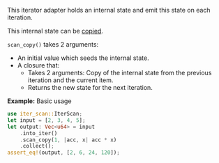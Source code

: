 This iterator adapter holds an internal state and emit this state on each iteration.

This internal state can be [copied](Copy).

`scan_copy()` takes 2 arguments:
* An initial value which seeds the internal state.
* A closure that:
  - Takes 2 arguments: Copy of the internal state from the previous iteration and the current item.
  - Returns the new state for the next iteration.

**Example:** Basic usage

```rust
use iter_scan::IterScan;
let input = [2, 3, 4, 5];
let output: Vec<u64> = input
    .into_iter()
    .scan_copy(1, |acc, x| acc * x)
    .collect();
assert_eq!(output, [2, 6, 24, 120]);
```
